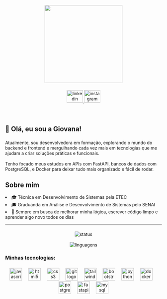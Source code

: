 <div align="center">
  <img height="250" src="https://user-images.githubusercontent.com/74038190/225813708-98b745f2-7d22-48cf-9150-083f1b00d6c9.gif"  />
</div>

###

<div align="center">
  <a href="www.linkedin.com/in/giovana-rafaela-da-silva" target="_blank">
    <img src="https://raw.githubusercontent.com/maurodesouza/profile-readme-generator/master/src/assets/icons/social/linkedin/default.svg" width="52" height="40" alt="linkedin logo"  />
  </a>
  <a href="https://www.instagram.com/giovana.rafaela7/" target="_blank">
    <img src="https://raw.githubusercontent.com/maurodesouza/profile-readme-generator/master/src/assets/icons/social/instagram/default.svg" width="52" height="40" alt="instagram logo"  />
  </a>
</div>

###

<br clear="both">

<h2 align="left">💙 Olá, eu sou a Giovana!</h2>

###

<p align="left">Atualmente, sou desenvolvedora em formação, explorando o mundo do backend e frontend e mergulhando cada vez mais em tecnologias que me ajudam a criar soluções práticas e funcionais.<br><br>Tenho focado meus estudos em APIs com FastAPI, bancos de dados com PostgreSQL, e Docker para deixar tudo mais organizado e fácil de rodar.</p>

###

<h2 align="left">Sobre mim</h2>

<li> 🎓 Técnica em Desenvolvimento de Sistemas pela ETEC</li>
<li> 🎓 Graduanda em Análise e Desenvolvimento de Sistemas pelo SENAI</li>
<li> 🚀 Sempre em busca de melhorar minha lógica, escrever código limpo e aprender algo novo todos os dias</li>

<hr>

###

<div align="center">
  <img src="https://github-readme-stats.vercel.app/api?username=giovana-rafaela-dev&theme=radical" alt="status" />
  <br><br>
  <img src="https://github-readme-stats.vercel.app/api/top-langs/?username=giovana-rafaela-dev&hide=html&layout=compact&theme=radical" alt="linguagens" />
</div>



###

<h3 align="left">Minhas tecnologias:</h3>

###

<div align="center">
  <img src="https://cdn.jsdelivr.net/gh/devicons/devicon/icons/javascript/javascript-original.svg" height="40" alt="javascript logo"  />
  <img width="12" />
  <img src="https://cdn.jsdelivr.net/gh/devicons/devicon/icons/html5/html5-original.svg" height="40" alt="html5 logo"  />
  <img width="12" />
  <img src="https://cdn.jsdelivr.net/gh/devicons/devicon/icons/css3/css3-original.svg" height="40" alt="css3 logo"  />
  <img width="12" />
  <img src="https://cdn.jsdelivr.net/gh/devicons/devicon/icons/git/git-original.svg" height="40" alt="git logo"  />
  <img width="12" />
  <img src="https://cdn.jsdelivr.net/gh/devicons/devicon/icons/tailwindcss/tailwindcss-original-wordmark.svg" height="40" alt="tailwindcss logo"  />
  <img width="12" />
  <img src="https://cdn.jsdelivr.net/gh/devicons/devicon/icons/bootstrap/bootstrap-original.svg" height="40" alt="bootstrap logo"  />
  <img width="12" />
  <img src="https://cdn.jsdelivr.net/gh/devicons/devicon/icons/python/python-original.svg" height="40" alt="python logo"  />
  <img width="12" />
  <img src="https://cdn.jsdelivr.net/gh/devicons/devicon/icons/docker/docker-original.svg" height="40" alt="docker logo"  />
  <img width="12" />
  <img src="https://cdn.jsdelivr.net/gh/devicons/devicon/icons/postgresql/postgresql-original.svg" height="40" alt="postgresql logo"  />
  <img width="12" />
  <img src="https://cdn.jsdelivr.net/gh/devicons/devicon/icons/fastapi/fastapi-original.svg" height="40" alt="fastapi logo"  />
  <img width="12" />
  <img src="https://cdn.jsdelivr.net/gh/devicons/devicon/icons/mysql/mysql-original.svg" height="40" alt="mysql logo"  />
</div>

###
